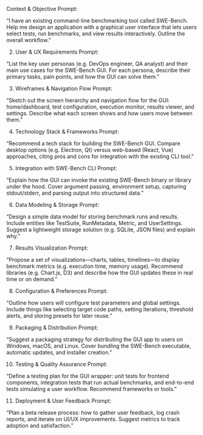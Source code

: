  Context & Objective
Prompt:

“I have an existing command-line benchmarking tool called SWE-Bench. Help me design an application with a graphical user interface that lets users select tests, run benchmarks, and view results interactively. Outline the overall workflow.”

2. User & UX Requirements
Prompt:

“List the key user personas (e.g. DevOps engineer, QA analyst) and their main use cases for the SWE-Bench GUI. For each persona, describe their primary tasks, pain points, and how the GUI can solve them.”

3. Wireframes & Navigation Flow
Prompt:

“Sketch out the screen hierarchy and navigation flow for the GUI: home/dashboard, test configuration, execution monitor, results viewer, and settings. Describe what each screen shows and how users move between them.”

4. Technology Stack & Frameworks
Prompt:

“Recommend a tech stack for building the SWE-Bench GUI. Compare desktop options (e.g. Electron, Qt) versus web-based (React, Vue) approaches, citing pros and cons for integration with the existing CLI tool.”

5. Integration with SWE-Bench CLI
Prompt:

“Explain how the GUI can invoke the existing SWE-Bench binary or library under the hood. Cover argument passing, environment setup, capturing stdout/stderr, and parsing output into structured data.”

6. Data Modeling & Storage
Prompt:

“Design a simple data model for storing benchmark runs and results. Include entities like TestSuite, RunMetadata, Metric, and UserSettings. Suggest a lightweight storage solution (e.g. SQLite, JSON files) and explain why.”

7. Results Visualization
Prompt:

“Propose a set of visualizations—charts, tables, timelines—to display benchmark metrics (e.g. execution time, memory usage). Recommend libraries (e.g. Chart.js, D3) and describe how the GUI updates these in real time or on demand.”

8. Configuration & Preferences
Prompt:

“Outline how users will configure test parameters and global settings. Include things like selecting target code paths, setting iterations, threshold alerts, and storing presets for later reuse.”

9. Packaging & Distribution
Prompt:

“Suggest a packaging strategy for distributing the GUI app to users on Windows, macOS, and Linux. Cover bundling the SWE-Bench executable, automatic updates, and installer creation.”

10. Testing & Quality Assurance
Prompt:

“Define a testing plan for the GUI wrapper: unit tests for frontend components, integration tests that run actual benchmarks, and end-to-end tests simulating a user workflow. Recommend frameworks or tools.”

11. Deployment & User Feedback
Prompt:

“Plan a beta release process: how to gather user feedback, log crash reports, and iterate on UI/UX improvements. Suggest metrics to track adoption and satisfaction.”
